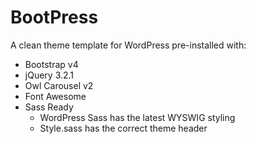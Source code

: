 # BootPress
A clean theme template for WordPress pre-installed with:
<ul>
  <li>Bootstrap v4</li>
  <li>jQuery 3.2.1</li>
  <li>Owl Carousel v2</li>
  <li>Font Awesome</li>
  <li>Sass Ready
    <ul>
      <li>WordPress Sass has the latest WYSWIG styling</li>
      <li>Style.sass has the correct theme header</li>
    </ul>
  </li>
</ul>
